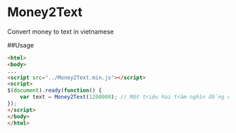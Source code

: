 # Money2Text
Convert money to text in vietnamese

##Usage
```html
<html>
<body>
...
<script src="../Money2Text.min.js"></script>
<script>
$(document).ready(function() {
    var text = Money2Text(1200000); // Một triệu hai trăm nghìn đồng chẵn
});
</script>
</body>
</html>
```
